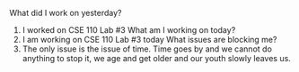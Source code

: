 What did I work on yesterday?
1. I worked on CSE 110 Lab #3
What am I working on today?
2. I am working on CSE 110 Lab #3 today
What issues are blocking me?
3. The only issue is the issue of time. Time goes by and we cannot
do anything to stop it, we age and get older and our youth
slowly leaves us.